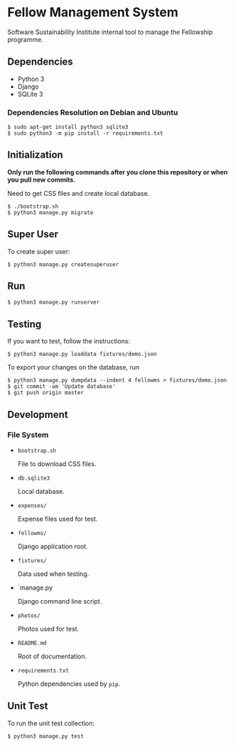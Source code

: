 # Fellow Management System

Software Sustainability Institute internal tool to manage the Fellowship
programme.

## Dependencies

- Python 3
- Django
- SQLite 3

### Dependencies Resolution on Debian and Ubuntu

~~~
$ sudo apt-get install python3 sqlite3
$ sudo python3 -m pip install -r requirements.txt
~~~

## Initialization

**Only run the following commands after you clone this repository
or when you pull new commits.**

Need to get CSS files and create local database.

~~~
$ ./bootstrap.sh
$ python3 manage.py migrate
~~~

## Super User

To create super user:

~~~
$ python3 manage.py createsuperuser
~~~

## Run

~~~
$ python3 manage.py runserver
~~~

## Testing

If you want to test, follow the instructions:

~~~
$ python3 manage.py loaddata fixtures/demo.json
~~~

To export your changes on the database, run

~~~
$ python3 manage.py dumpdata --indent 4 fellowms > fixtures/demo.json
$ git commit -am 'Update database'
$ git push origin master
~~~

## Development

### File System

- `bootstrap.sh`

  File to download CSS files.

- `db.sqlite3`

  Local database.

- `expenses/`

  Expense files used for test.

- `fellowms/`

  Django application root.

- `fixtures/`

  Data used when testing.

- `manage.py

  Django command line script.

- `photos/`

  Photos used for test.

- `README.md`

  Root of documentation.

- `requirements.txt`

  Python dependencies used by `pip`.

## Unit Test

To run the unit test collection:

~~~
$ python3 manage.py test
~~~
